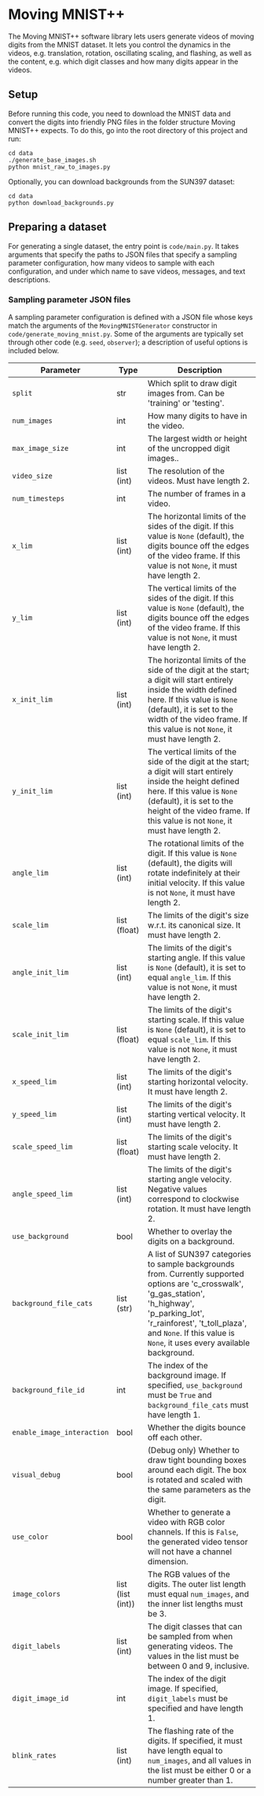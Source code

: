 # Moving MNIST++

The Moving MNIST++ software library lets users generate videos of moving digits from the MNIST dataset. It lets you control the dynamics in the videos, e.g. translation, rotation, oscillating scaling, and flashing, as well as the content, e.g. which digit classes and how many digits appear in the videos.

## Setup

Before running this code, you need to download the MNIST data and convert the digits into friendly PNG files in the folder structure Moving MNIST++ expects. To do this, go into the root directory of this project and run:

```
cd data
./generate_base_images.sh
python mnist_raw_to_images.py
```

Optionally, you can download backgrounds from the SUN397 dataset:

```
cd data
python download_backgrounds.py
```

## Preparing a dataset

For generating a single dataset, the entry point is `code/main.py`. It takes arguments that specify the paths to JSON files that specify a sampling parameter configuration, how many videos to sample with each configuration, and under which name to save videos, messages, and text descriptions.

### Sampling parameter JSON files

A sampling parameter configuration is defined with a JSON file whose keys match the arguments of the `MovingMNISTGenerator` constructor in `code/generate_moving_mnist.py`. Some of the arguments are typically set through other code (e.g. `seed`, `observer`); a description of useful options is included below.

| Parameter                    | Type              | Description                                                                                                                                                                                                                                                             |
| ---------------------------- | ----------------- | ----------------------------------------------------------------------------------------------------------------------------------------------------------------------------------------------------------------------------------------------------------------------- |
| `split`                      | str               | Which split to draw digit images from. Can be 'training' or 'testing'.                                                                                                                                                                                                  |
| `num_images`                 | int               | How many digits to have in the video.                                                                                                                                                                                                                                   |
| `max_image_size`             | int               | The largest width or height of the uncropped digit images..                                                                                                                                                                                                             |
| `video_size`                 | list (int)        | The resolution of the videos. Must have length 2.                                                                                                                                                                                                                       |
| `num_timesteps`              | int               | The number of frames in a video.                                                                                                                                                                                                                                        |
| `x_lim`                      | list (int)        | The horizontal limits of the sides of the digit. If this value is `None` (default), the digits bounce off the edges of the video frame. If this value is not `None`, it must have length 2.                                                                             |
| `y_lim`                      | list (int)        | The vertical limits of the sides of the digit. If this value is `None` (default), the digits bounce off the edges of the video frame. If this value is not `None`, it must have length 2.                                                                               |
| `x_init_lim`                 | list (int)        | The horizontal limits of the side of the digit at the start; a digit will start entirely inside the width defined here. If this value is `None` (default), it is set to the width of the video frame. If this value is not `None`, it must have length 2.               |
| `y_init_lim`                 | list (int)        | The vertical limits of the side of the digit at the start; a digit will start entirely inside the height defined here. If this value is `None` (default), it is set to the height of the video frame. If this value is not `None`, it must have length 2.               |
| `angle_lim`                  | list (int)        | The rotational limits of the digit. If this value is `None` (default), the digits will rotate indefinitely at their initial velocity. If this value is not `None`, it must have length 2.                                                                               |
| `scale_lim`                  | list (float)      | The limits of the digit's size w.r.t. its canonical size. It must have length 2.                                                                                                                                                                                        |
| `angle_init_lim`             | list (int)        | The limits of the digit's starting angle. If this value is `None` (default), it is set to equal `angle_lim`. If this value is not `None`, it must have length 2.                                                                                                        |
| `scale_init_lim`             | list (float)      | The limits of the digit's starting scale. If this value is `None` (default), it is set to equal `scale_lim`. If this value is not `None`, it must have length 2.                                                                                                        |
| `x_speed_lim`                | list (int)        | The limits of the digit's starting horizontal velocity. It must have length 2.                                                                                                                                                                                          |
| `y_speed_lim`                | list (int)        | The limits of the digit's starting vertical velocity. It must have length 2.                                                                                                                                                                                            |
| `scale_speed_lim`            | list (float)      | The limits of the digit's starting scale velocity. It must have length 2.                                                                                                                                                                                               |
| `angle_speed_lim`            | list (int)        | The limits of the digit's starting angle velocity. Negative values correspond to clockwise rotation. It must have length 2.                                                                                                                                             |
| `use_background`             | bool              | Whether to overlay the digits on a background.                                                                                                                                                                                                                          |
| `background_file_cats`       | list (str)        | A list of SUN397 categories to sample backgrounds from. Currently supported options are 'c_crosswalk', 'g_gas_station', 'h_highway', 'p_parking_lot', 'r_rainforest', 't_toll_plaza', and `None`. If this value is `None`, it uses every available background.          |
| `background_file_id`         | int               | The index of the background image. If specified, `use_background` must be `True` and `background_file_cats` must have length 1.                                                                                                                                         |
| `enable_image_interaction`   | bool              | Whether the digits bounce off each other.                                                                                                                                                                                                                               |
| `visual_debug`               | bool              | (Debug only) Whether to draw tight bounding boxes around each digit. The box is rotated and scaled with the same parameters as the digit.                                                                                                                               |
| `use_color`                  | bool              | Whether to generate a video with RGB color channels. If this is `False`, the generated video tensor will not have a channel dimension.                                                                                                                                  |
| `image_colors`               | list (list (int)) | The RGB values of the digits. The outer list length must equal `num_images`, and the inner list lengths must be 3.                                                                                                                                                      |
| `digit_labels`               | list (int)        | The digit classes that can be sampled from when generating videos. The values in the list must be between 0 and 9, inclusive.                                                                                                                                           |
| `digit_image_id`             | int               | The index of the digit image. If specified, `digit_labels` must be specified and have length 1.                                                                                                                                                                         |
| `blink_rates`                | list (int)        | The flashing rate of the digits. If specified, it must have length equal to `num_images`, and all values in the list must be either 0 or a number greater than 1.                                                                                                       |